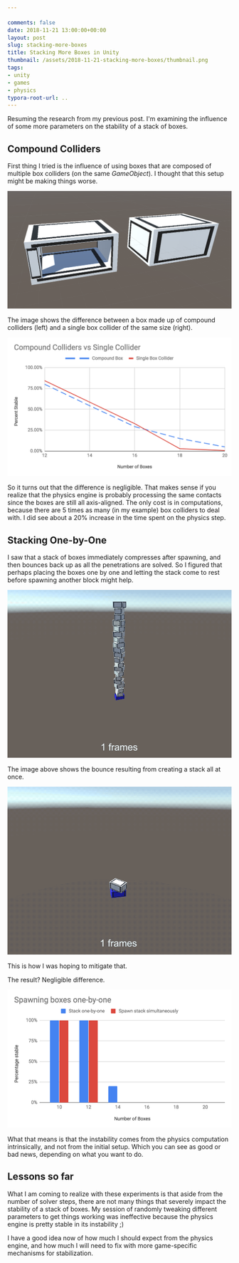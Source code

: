 ```yaml
---

comments: false
date: 2018-11-21 13:00:00+00:00
layout: post
slug: stacking-more-boxes
title: Stacking More Boxes in Unity
thumbnail: /assets/2018-11-21-stacking-more-boxes/thumbnail.png
tags:
- unity
- games
- physics
typora-root-url: ..
---
```




Resuming the research from my previous post. I'm examining the influence of some more parameters on the stability of a stack of boxes.



## Compound Colliders

First thing I tried is the influence of using boxes that are composed of multiple box colliders (on the same *GameObject*). I thought that this setup might be making things worse.



![compound-colliders](/assets/2018-11-21-stacking-more-boxes/compound-colliders.png)

The image shows the difference between a box made up of compound colliders (left) and a single box collider of the same size (right).

![compound-colliders-stacking](/assets/2018-11-21-stacking-more-boxes/compound-colliders-stacking.png)

So it turns out that the difference is negligible. That makes sense if you realize that the physics engine is probably processing the same contacts since the boxes are still all axis-aligned. The only cost is in computations, because there are 5 times as many (in my example) box colliders to deal with. I did see about a 20% increase in the time spent on the physics step.

## Stacking One-by-One

I saw that a stack of boxes immediately compresses after spawning, and then bounces back up as all the penetrations are solved. So I figured that perhaps placing the boxes one by one and letting the stack come to rest before spawning another block might help. 

![bouncy-stack](/assets/2018-11-21-stacking-more-boxes/bouncy-stack.gif)

The image above shows the bounce resulting from creating a stack all at once.

![one-by-one](/assets/2018-11-21-stacking-more-boxes/one-by-one.gif)

This is how I was hoping to mitigate that.

The result? Negligible difference.

![one-by-one-results](/assets/2018-11-21-stacking-more-boxes/one-by-one-results.png)

What that means is that the instability comes from the physics computation intrinsically, and not from the initial setup. Which you can see as good or bad news, depending on what you want to do.

## Lessons so far

What I am coming to realize with these experiments is that aside from the number of solver steps, there are not many things that severely impact the stability of a stack of boxes. My session of randomly tweaking different parameters to get things working was ineffective because the physics engine is pretty stable in its instability ;)

I have a good idea now of how much I should expect from the physics engine, and how much I will need to fix with more game-specific mechanisms for stabilization.

